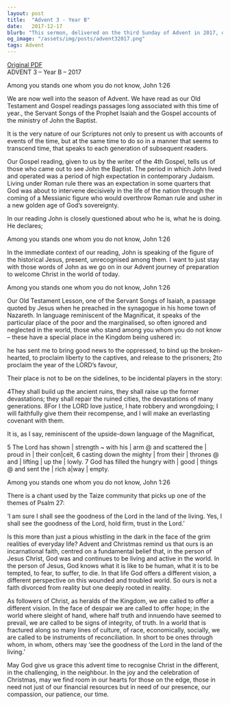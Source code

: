 ```yaml
---
layout: post
title:  "Advent 3 - Year B"
date:   2017-12-17
blurb: "This sermon, delivered on the third Sunday of Advent in 2017, discusses the expectations of the coming of a Messianic figure during the time of John the Baptist. It emphasizes the importance of recognizing Christ in our daily lives and the special place of the poor and marginalized in the Kingdom of God. The sermon calls for hope, integrity, reconciliation, and compassion in a fractured world."
og_image: "/assets/img/posts/advent32017.png"
tags: Advent
---
```

[Original PDF](/assets/pdf/advent32017.pdf)    
ADVENT 3 – Year B – 2017

Among you stands one whom you do not know, John 1:26

We are now well into the season of Advent. We have read as our Old Testament and Gospel readings passages long associated with this time of year., the Servant Songs of the Prophet Isaiah and the Gospel accounts of the ministry of John the Baptist.

It is the very nature of our Scriptures not only to present us with accounts of events of the time, but at the same time to do so in a manner that seems to transcend time, that speaks to each generation of subsequent readers.

Our Gospel reading, given to us by the writer of the 4th Gospel, tells us of those who came out to see John the Baptist. The period in which John lived and operated was a period of high expectation in contemporary Judaism. Living under Roman rule there was an expectation in some quarters that God was about to intervene decisively in the life of the nation through the coming of a Messianic figure who would overthrow Roman rule and usher in a new golden age of God’s sovereignty.

In our reading John is closely questioned about who he is, what he is doing. He declares;

Among you stands one whom you do not know, John 1:26

In the immediate context of our reading, John is speaking of the figure of the historical Jesus, present, unrecognised among them. I want to just stay with those words of John as we go on in our Advent journey of preparation to welcome Christ in the world of today.

Among you stands one whom you do not know, John 1:26

Our Old Testament Lesson, one of the Servant Songs of Isaiah, a passage quoted by Jesus when he preached in the synagogue in his home town of Nazareth. In language reminiscent of the Magnificat, it speaks of the particular place of the poor and the marginalised, so often ignored and neglected in the world, those who stand among you whom you do not know – these have a special place in the Kingdom being ushered in:

he has sent me to bring good news to the oppressed,
to bind up the broken-hearted,
to proclaim liberty to the captives,
and release to the prisoners;
2to proclaim the year of the LORD’s favour,

Their place is not to be on the sidelines, to be incidental players in the story:

4They shall build up the ancient ruins,
they shall raise up the former devastations;
they shall repair the ruined cities,
the devastations of many generations.
8For I the LORD love justice,
I hate robbery and wrongdoing;
I will faithfully give them their recompense,
and I will make an everlasting covenant with them.

It is, as I say, reminiscent of the upside-down language of the Magnificat,

5 The Lord has shown | strength ~ with his | arm @
and scattered the | proud in | their con|ceit,
6 casting down the mighty | from their | thrones @
and | lifting | up the | lowly.
7 God has filled the hungry with | good | things @
and sent the | rich a|way | empty.

Among you stands one whom you do not know, John 1:26

There is a chant used by the Taize community that picks up one of the themes of Psalm 27:

‘I am sure I shall see the goodness of the Lord in the land of the living.
Yes, I shall see the goodness of the Lord, hold firm, trust in the Lord.’

Is this more than just a pious whistling in the dark in the face of the grim realities of everyday life? Advent and Christmas remind us that ours is an incarnational faith, centred on a fundamental belief that, in the person of Jesus Christ, God was and continues to be living and active in the world. In the person of Jesus, God knows what it is like to be human, what it is to be tempted, to fear, to suffer, to die. In that life God offers a different vision, a different perspective on this wounded and troubled world. So ours is not a faith divorced from reality but one deeply rooted in reality.

As followers of Christ, as heralds of the Kingdom, we are called to offer a different vision. In the face of despair we are called to offer hope; in the world where sleight of hand, where half truth and innuendo have seemed to prevail, we are called to be signs of integrity, of truth. In a world that is fractured along so many lines of culture, of race, economically, socially, we are called to be instruments of reconciliation. In short to be ones through whom, in whom, others may ‘see the goodness of the Lord in the land of the living.’

May God give us grace this advent time to recognise Christ in the different, in the challenging, in the neighbour. In the joy and the celebration of Christmas, may we find room in our hearts for those on the edge, those in need not just of our financial resources but in need of our presence, our compassion, our patience, our time.
